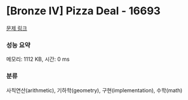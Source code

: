 # [Bronze IV] Pizza Deal - 16693 

[문제 링크](https://www.acmicpc.net/problem/16693) 

### 성능 요약

메모리: 1112 KB, 시간: 0 ms

### 분류

사칙연산(arithmetic), 기하학(geometry), 구현(implementation), 수학(math)

